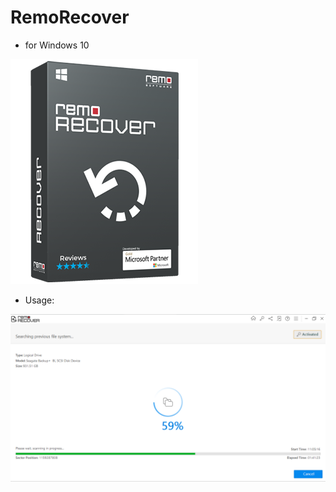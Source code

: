 # RemoRecover

- for Windows 10

[![](https://github.com/nu11secur1ty/RemoRecover/blob/main/logo/recover-windows-l.png)](https://www.mediafire.com/file/ypmodx7iukuhe7a/Remo_Recover_Windows_Techie_Help_Tips.5.0.zip/file)

- Usage:

![](https://github.com/nu11secur1ty/RemoRecover/blob/main/logo/RemoRecover.PNG)
